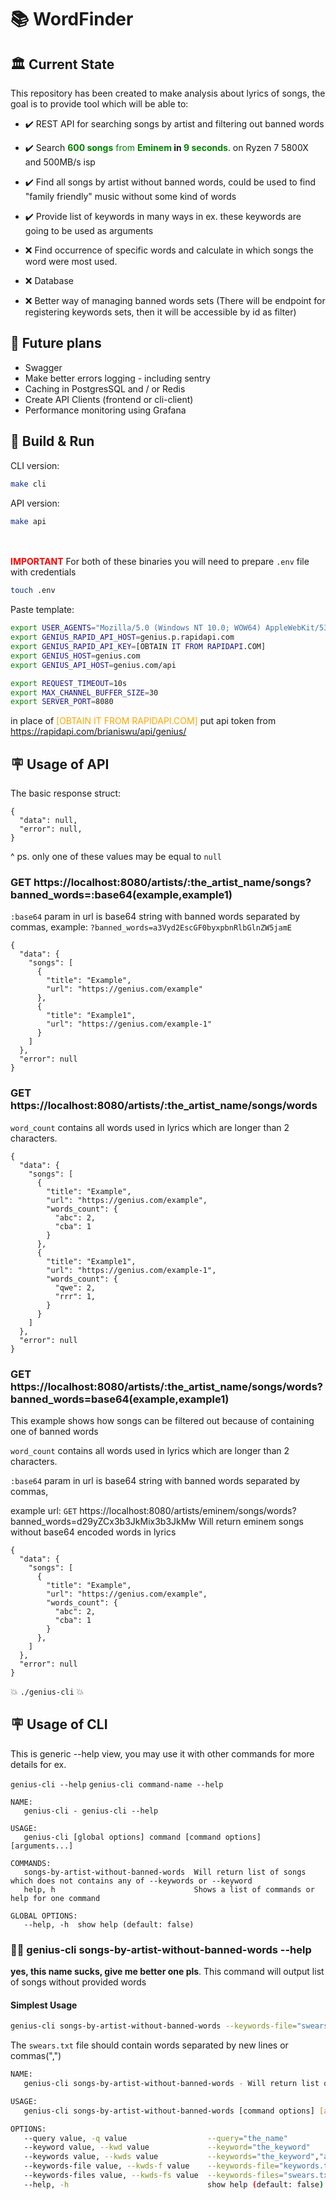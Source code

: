 # 📚 WordFinder

## 🏛️ Current State
This repository has been created to make analysis about lyrics of songs, the goal is to provide tool which will be able to:

- ✔️   REST API for searching songs by artist and filtering out banned words
- ✔️   Search <span style="color:green">**600 songs** from **Eminem</span> in <span style="color:green">9 seconds**</span>. on Ryzen 7 5800X and 500MB/s isp
- ✔️   Find all songs by artist without banned words, could be used to find "family friendly" music without some kind of words
- ✔️   Provide list of keywords in many ways in ex. these keywords are going to be used as arguments
  
- ❌ Find occurrence of specific words and calculate in which songs the word were most used. 
- ❌ Database
- ❌ Better way of managing banned words sets (There will be endpoint for registering keywords sets, then it will be accessible by id as filter)
## 🚀 Future plans
- Swagger
- Make better errors logging - including sentry
- Caching in PostgresSQL and / or Redis
- Create API Clients (frontend or cli-client)
- Performance monitoring using Grafana

## 🔨 Build & Run
CLI version:
```bash
make cli
```

API version:
```bash
make api
```

<br><br>
<span style="color:red">**IMPORTANT**</span> For both of these binaries you will need to prepare `.env` file with credentials

```bash
touch .env
```

Paste template:
```bash
export USER_AGENTS="Mozilla/5.0 (Windows NT 10.0; WOW64) AppleWebKit/537.36 (KHTML, like Gecko) Chrome/72.0.3626.121 Safari/537.36,Mozilla/5.0 (Windows NT 10.0; Win64; x64) AppleWebKit/537.36 (KHTML, like Gecko) Chrome/74.0.3729.157 Safari/537.36,Mozilla/5.0 (Windows NT 10.0; Win64; x64) AppleWebKit/537.36 (KHTML, like Gecko) Chrome/92.0.4515.131 Safari/537.36"
export GENIUS_RAPID_API_HOST=genius.p.rapidapi.com
export GENIUS_RAPID_API_KEY=[OBTAIN IT FROM RAPIDAPI.COM]
export GENIUS_HOST=genius.com
export GENIUS_API_HOST=genius.com/api

export REQUEST_TIMEOUT=10s
export MAX_CHANNEL_BUFFER_SIZE=30
export SERVER_PORT=8080
```

in place of <span style="color:orange">[OBTAIN IT FROM RAPIDAPI.COM]</span> put api token from https://rapidapi.com/brianiswu/api/genius/

## 🪧 Usage of API
The basic response struct:
```json5
{
  "data": null,
  "error": null,
}
```
^ ps. only one of these values may be equal to `null`

### GET https://localhost:8080/artists/:the_artist_name/songs?banned_words=:base64(example,example1)
`:base64` param in url is base64 string with banned words separated by commas, example: `?banned_words=a3Vyd2EscGF0byxpbnRlbGlnZW5jamE`
```json5
{
  "data": {
    "songs": [
      {
        "title": "Example",
        "url": "https://genius.com/example"
      },
      {
        "title": "Example1",
        "url": "https://genius.com/example-1"
      }
    ]
  },
  "error": null
}
```

### GET https://localhost:8080/artists/:the_artist_name/songs/words
`word_count` contains all words used in lyrics which are longer than 2 characters.
```json5
{
  "data": {
    "songs": [
      {
        "title": "Example",
        "url": "https://genius.com/example",
        "words_count": {
          "abc": 2,
          "cba": 1
        }
      },
      {
        "title": "Example1",
        "url": "https://genius.com/example-1",
        "words_count": {
          "qwe": 2,
          "rrr": 1,
        }
      }
    ]
  },
  "error": null
}
```


### GET https://localhost:8080/artists/:the_artist_name/songs/words?banned_words=base64(example,example1)
This example shows how songs can be filtered out because of containing one of banned words

`word_count` contains all words used in lyrics which are longer than 2 characters.

`:base64` param in url is base64 string with banned words separated by commas, 


example url: `GET` https://localhost:8080/artists/eminem/songs/words?banned_words=d29yZCx3b3JkMix3b3JkMw
Will return eminem songs without base64 encoded words in lyrics
```json5
{
  "data": {
    "songs": [
      {
        "title": "Example",
        "url": "https://genius.com/example",
        "words_count": {
          "abc": 2,
          "cba": 1
        }
      },
    ]
  },
  "error": null
}
```

 💥 `./genius-cli` 💥
## 🪧 Usage of CLI

This is generic --help view, you may use it with other commands for more details for ex.

`genius-cli --help`
`genius-cli command-name --help`

```text
NAME:
   genius-cli - genius-cli --help

USAGE:
   genius-cli [global options] command [command options] [arguments...]

COMMANDS:
   songs-by-artist-without-banned-words  Will return list of songs which does not contains any of --keywords or --keyword
   help, h                               Shows a list of commands or help for one command

GLOBAL OPTIONS:
   --help, -h  show help (default: false)
```

### 🚫🍆 genius-cli songs-by-artist-without-banned-words --help
**yes, this name sucks, give me better one pls**.
This command will output list of songs without provided words 

#### Simplest Usage 
```bash
genius-cli songs-by-artist-without-banned-words --keywords-file="swears.txt"
```
The `swears.txt` file should contain words separated by new lines or commas(",")
```bash
NAME:
   genius-cli songs-by-artist-without-banned-words - Will return list of songs which does not contains any of --keywords or --keyword

USAGE:
   genius-cli songs-by-artist-without-banned-words [command options] [arguments...]

OPTIONS:
   --query value, -q value                  --query="the_name"
   --keyword value, --kwd value             --keyword="the_keyword"
   --keywords value, --kwds value           --keywords="the_keyword","another_keyword"
   --keywords-file value, --kwds-f value    --keywords-file="keywords.txt"
   --keywords-files value, --kwds-fs value  --keywords-files="swears.txt,drugs.txt"
   --help, -h                               show help (default: false)
```
